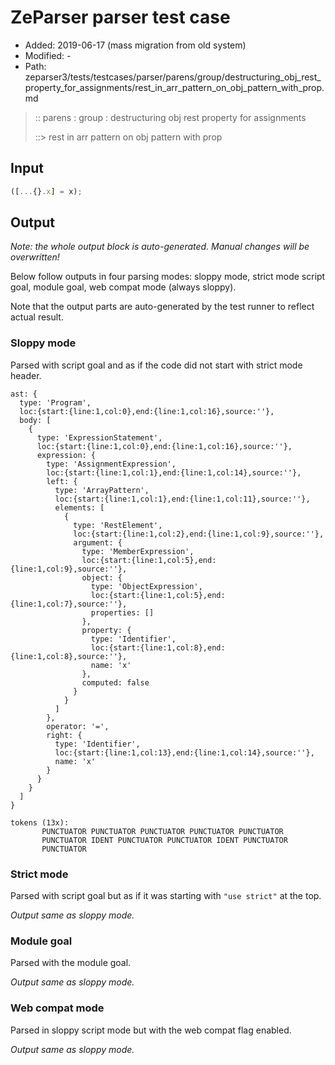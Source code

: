 # ZeParser parser test case

- Added: 2019-06-17 (mass migration from old system)
- Modified: -
- Path: zeparser3/tests/testcases/parser/parens/group/destructuring_obj_rest_property_for_assignments/rest_in_arr_pattern_on_obj_pattern_with_prop.md

> :: parens : group : destructuring obj rest property for assignments
>
> ::> rest in arr pattern on obj pattern with prop

## Input

`````js
([...{}.x] = x);
`````

## Output

_Note: the whole output block is auto-generated. Manual changes will be overwritten!_

Below follow outputs in four parsing modes: sloppy mode, strict mode script goal, module goal, web compat mode (always sloppy).

Note that the output parts are auto-generated by the test runner to reflect actual result.

### Sloppy mode

Parsed with script goal and as if the code did not start with strict mode header.

`````
ast: {
  type: 'Program',
  loc:{start:{line:1,col:0},end:{line:1,col:16},source:''},
  body: [
    {
      type: 'ExpressionStatement',
      loc:{start:{line:1,col:0},end:{line:1,col:16},source:''},
      expression: {
        type: 'AssignmentExpression',
        loc:{start:{line:1,col:1},end:{line:1,col:14},source:''},
        left: {
          type: 'ArrayPattern',
          loc:{start:{line:1,col:1},end:{line:1,col:11},source:''},
          elements: [
            {
              type: 'RestElement',
              loc:{start:{line:1,col:2},end:{line:1,col:9},source:''},
              argument: {
                type: 'MemberExpression',
                loc:{start:{line:1,col:5},end:{line:1,col:9},source:''},
                object: {
                  type: 'ObjectExpression',
                  loc:{start:{line:1,col:5},end:{line:1,col:7},source:''},
                  properties: []
                },
                property: {
                  type: 'Identifier',
                  loc:{start:{line:1,col:8},end:{line:1,col:8},source:''},
                  name: 'x'
                },
                computed: false
              }
            }
          ]
        },
        operator: '=',
        right: {
          type: 'Identifier',
          loc:{start:{line:1,col:13},end:{line:1,col:14},source:''},
          name: 'x'
        }
      }
    }
  ]
}

tokens (13x):
       PUNCTUATOR PUNCTUATOR PUNCTUATOR PUNCTUATOR PUNCTUATOR
       PUNCTUATOR IDENT PUNCTUATOR PUNCTUATOR IDENT PUNCTUATOR
       PUNCTUATOR
`````

### Strict mode

Parsed with script goal but as if it was starting with `"use strict"` at the top.

_Output same as sloppy mode._

### Module goal

Parsed with the module goal.

_Output same as sloppy mode._

### Web compat mode

Parsed in sloppy script mode but with the web compat flag enabled.

_Output same as sloppy mode._
